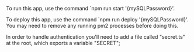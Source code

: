 To run this app, use the command `npm run start '{mySQLPassword}'.

To deploy this app, use the command `npm run deploy '{mySQLPassword}'. You may need to remove any running pm2 processes before doing this.

In order to handle authentication you'll need to add a file called "secret.ts" at the root, which exports a variable "SECRET";
